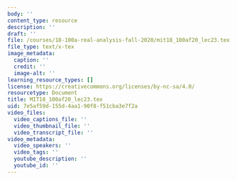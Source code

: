 ```yaml
---
body: ''
content_type: resource
description: ''
draft: ''
file: /courses/18-100a-real-analysis-fall-2020/mit18_100af20_lec23.tex
file_type: text/x-tex
image_metadata:
  caption: ''
  credit: ''
  image-alt: ''
learning_resource_types: []
license: https://creativecommons.org/licenses/by-nc-sa/4.0/
resourcetype: Document
title: MIT18_100af20_lec23.tex
uid: 7e5af59d-155d-4aa1-90f8-f51cba3e7f2a
video_files:
  video_captions_file: ''
  video_thumbnail_file: ''
  video_transcript_file: ''
video_metadata:
  video_speakers: ''
  video_tags: ''
  youtube_description: ''
  youtube_id: ''
---
```

